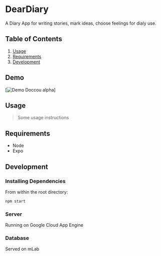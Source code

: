 # DearDiary

A Diary App for writing stories, mark ideas, choose feelings for dialy use.

## Table of Contents

1. [Usage](#Usage)
1. [Requirements](#requirements)
1. [Development](#development)

## Demo

[![Demo Doccou alpha](http://xxx.gif)]

## Usage

> Some usage instructions


## Requirements

- Node 
- Expo

## Development

### Installing Dependencies

From within the root directory:

```sh
npm start

```
### Server

Running on Google Cloud App Engine

### Database

Served on mLab
